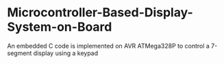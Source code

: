 # Microcontroller-Based-Display-System-on-Board
An embedded C code is implemented on AVR ATMega328P to control a 7-segment display using a keypad
